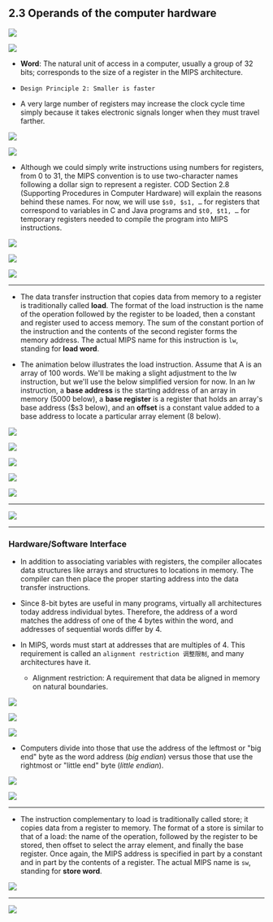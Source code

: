 ## 2.3 Operands of the computer hardware

![](img/2020-09-13-15-53-41.png)

![](img/2020-09-13-15-54-20.png)


- **Word**: The natural unit of access in a computer, usually a group of 32 bits; 
  corresponds to the size of a register in the MIPS architecture.


- `Design Principle 2: Smaller is faster`

- A very large number of registers may increase the clock cycle time simply because it 
  takes electronic signals longer when they must travel farther.

![](img/2020-09-13-16-33-29.png)

![](img/2020-09-13-17-05-53.png)

- Although we could simply write instructions using numbers for registers, from 0 to 31, 
  the MIPS convention is to use two-character names following a dollar sign to represent a 
  register. COD Section 2.8 (Supporting Procedures in Computer Hardware) will explain the 
  reasons behind these names. For now, we will use `$s0, $s1, …` for registers that 
  correspond to variables in C and Java programs and `$t0, $t1, …` for temporary registers 
  needed to compile the program into MIPS instructions.


![](img/2020-09-13-20-07-06.png)

![](img/2020-09-13-21-26-19.png)

![](img/2020-09-13-21-29-50.png)

---

- The data transfer instruction that copies data from memory to a register is traditionally 
  called **load**. The format of the load instruction is the name of the operation followed by 
  the register to be loaded, then a constant and register used to access memory. The sum of the 
  constant portion of the instruction and the contents of the second register forms the memory 
  address. The actual MIPS name for this instruction is `lw`, standing for 
  **load word**.

- The animation below illustrates the load instruction. Assume that A is an array of 100 
  words. We'll be making a slight adjustment to the lw instruction, but we'll use the below 
  simplified version for now. In an lw instruction, a **base address** is the starting 
  address of an array in memory (5000 below), a **base register** is a register that holds 
  an array's base address ($s3 below), and an **offset** is a constant value added to a 
  base address to locate a particular array element (8 below).

![](img/2020-09-14-07-52-53.png)

![](img/2020-09-14-07-55-37.png)

![](img/2020-09-14-07-57-34.png)

![](img/2020-09-14-13-04-57.png)

![](img/2020-09-14-13-05-58.png)

---

![](img/2020-09-14-13-28-07.png)

---


###  Hardware/Software Interface

- In addition to associating variables with registers, the compiler allocates data structures like arrays and 
  structures to locations in memory. The compiler can then place the proper starting address into the data 
  transfer instructions.

- Since 8-bit bytes are useful in many programs, virtually all architectures today address individual bytes. 
  Therefore, the address of a word matches the address of one of the 4 bytes within the word, and addresses of 
  sequential words differ by 4.

- In MIPS, words must start at addresses that are multiples of 4. This requirement is called an 
  `alignment restriction 调整限制`, and many architectures have it. 
  - Alignment restriction: A requirement that data be aligned in memory on natural boundaries.

![](img/2020-09-14-21-22-26.png)

![](img/2020-09-14-21-23-05.png)

![](img/2020-09-14-21-23-44.png)


- Computers divide into those that use the address of the leftmost or "big end" byte as the 
  word address (_big endian_) versus those that use the rightmost or "little end" byte (_little endian_).


![](img/2020-09-14-21-49-30.png)

![](img/2020-09-14-21-49-51.png)

---

- The instruction complementary to load is traditionally called store; it copies data from a register to 
  memory. The format of a store is similar to that of a load: the name of the operation, followed by the 
  register to be stored, then offset to select the array element, and finally the base register. Once again, 
  the MIPS address is specified in part by a constant and in part by the contents of a register. The actual 
  MIPS name is `sw`, standing for **store word**.


![](img/2020-09-14-22-20-28.png)

---

![](img/2020-09-14-22-25-47.png)



